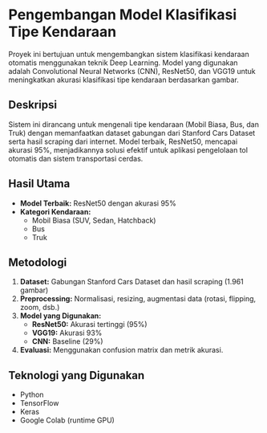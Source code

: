 
# Pengembangan Model Klasifikasi Tipe Kendaraan

Proyek ini bertujuan untuk mengembangkan sistem klasifikasi kendaraan otomatis menggunakan teknik Deep Learning. Model yang digunakan adalah Convolutional Neural Networks (CNN), ResNet50, dan VGG19 untuk meningkatkan akurasi klasifikasi tipe kendaraan berdasarkan gambar.

## Deskripsi
Sistem ini dirancang untuk mengenali tipe kendaraan (Mobil Biasa, Bus, dan Truk) dengan memanfaatkan dataset gabungan dari Stanford Cars Dataset serta hasil scraping dari internet. Model terbaik, ResNet50, mencapai akurasi 95%, menjadikannya solusi efektif untuk aplikasi pengelolaan tol otomatis dan sistem transportasi cerdas.

## Hasil Utama
- **Model Terbaik:** ResNet50 dengan akurasi 95%
- **Kategori Kendaraan:**
  - Mobil Biasa (SUV, Sedan, Hatchback)
  - Bus
  - Truk

## Metodologi
1. **Dataset:** Gabungan Stanford Cars Dataset dan hasil scraping (1.961 gambar)
2. **Preprocessing:** Normalisasi, resizing, augmentasi data (rotasi, flipping, zoom, dsb.)
3. **Model yang Digunakan:**
   - **ResNet50:** Akurasi tertinggi (95%)
   - **VGG19:** Akurasi 93%
   - **CNN:** Baseline (29%)
4. **Evaluasi:** Menggunakan confusion matrix dan metrik akurasi.

## Teknologi yang Digunakan
- Python
- TensorFlow
- Keras
- Google Colab (runtime GPU)
